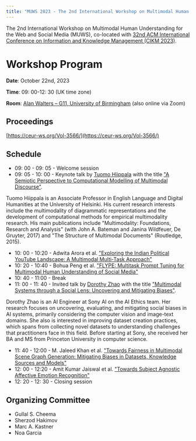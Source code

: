 ```yaml
---
title: "MUWS 2023 - The 2nd International Workshop on Multimodal Human Understanding for the Web and Social Media"
---
```


The 2nd International Workshop on Multimodal Human Understanding for the Web and Social Media (MUWS), co-located with [32nd ACM International Conference on Information and Knowledge Management (CIKM 2023)](https://uobevents.eventsair.com/cikm2023/).

# Workshop Program

**Date**: October 22nd, 2023

**Time**: 09: 00-12: 30 (UK time zone)

**Room**: [Alan Walters – G11, University of Birmingham](https://maps.app.goo.gl/LZGRhhAvxTTPfssn9) (also online via Zoom)

## Proceedings

[https://ceur-ws.org/Vol-3566/](https://ceur-ws.org/Vol-3566/)

## Schedule

- 09: 00 - 09: 05 - Welcome session
- 09: 05 - 10: 00 - Keynote talk by [Tuomo Hiippala](https://www.mv.helsinki.fi/home/thiippal/) with the title ["A Semiotic Perspective to Computational Modelling of Multimodal Discourse"](https://ceur-ws.org/Vol-3566/keynote.pdf).

Tuomo Hiippala is an Associate Professor in English Language and Digital Humanities at the University of Helsinki. His current research interests include the multimodality of diagrammatic representations and the development of computational methods for empirical multimodality research. His main publications include "Multimodality: Foundations, Research and Analysis" (with John A. Bateman and Janina Wildfeuer, De Gruyter, 2017) and "The Structure of Multimodal Documents" (Routledge, 2015).


- 10: 00 - 10:20 -  Adwita Arora et al. ["Exploring the Indian Political YouTube Landscape: A Multimodal Multi-Task Approach"](https://ceur-ws.org/Vol-3566/paper1.pdf)
- 10: 20 - 10:40 - Bohua Peng et al. ["FLYPE: Multitask Prompt Tuning for Multimodal Human Understanding of Social Media"](https://ceur-ws.org/Vol-3566/paper2.pdf)
- 10: 40 - 11:00 - Break
- 11: 00 - 11: 40 - Invited talk by [Dorothy Zhao](https://dorazhao99.github.io/) with the title ["Multimodal Systems through a Social Lens: Uncovering and Mitigating Biases"](https://ceur-ws.org/Vol-3566/invited-talk.pdf).

Dorothy Zhao is an AI Engineer at Sony AI on the AI Ethics team. Her research focuses on uncovering, evaluating, and mitigating social biases in AI systems, primarily considering the computer vision and image-text domains. She also is interested in improving dataset creation practices, which spans from collecting novel datasets to understanding challenges that practitioners face in this field. Before starting at Sony, she received her BA and MS from Princeton University in computer science. 

- 11: 40 - 12:00 - M. Jaleed Khan et al. ["Towards Fairness in Multimodal Scene Graph Generation: Mitigating Biases in Datasets, Knowledge Sources and Models"](https://ceur-ws.org/Vol-3566/paper3.pdf)
- 12: 00 - 12:20 - Amit Kumar Jaiswal et al. ["Towards Subject Agnostic Affective Emotion Recognition"](https://ceur-ws.org/Vol-3566/paper4.pdf)
- 12: 20 - 12: 30 - Closing session


## Organizing Committee

- Gullal S. Cheema
- Sherzod Hakimov
- Marc A. Kastner
- Noa Garcia
